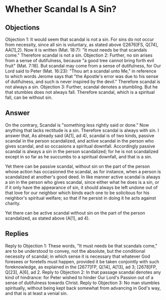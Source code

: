 # Whether Scandal Is A Sin?
## Objections
Objection 1: It would seem that scandal is not a sin. For sins do not occur from necessity, since all sin is voluntary, as stated above ([2676]FS, Q[74], AA[1],2). Now it is written (Mat. 18:7): "It must needs be that scandals come." Therefore scandal is not a sin.
Objection 2: Further, no sin arises from a sense of dutifulness, because "a good tree cannot bring forth evil fruit" (Mat. 7:18). But scandal may come from a sense of dutifulness, for Our Lord said to Peter (Mat. 16:23): "Thou art a scandal unto Me," in reference to which words Jerome says that "the Apostle's error was due to his sense of dutifulness, and such is never inspired by the devil." Therefore scandal is not always a sin.
Objection 3: Further, scandal denotes a stumbling. But he that stumbles does not always fall. Therefore scandal, which is a spiritual fall, can be without sin.
## Answer
On the contrary, Scandal is "something less rightly said or done." Now anything that lacks rectitude is a sin. Therefore scandal is always with sin.
I answer that, As already said (A[1], ad 4), scandal is of two kinds, passive scandal in the person scandalized, and active scandal in the person who gives scandal, and so occasions a spiritual downfall. Accordingly passive scandal is always a sin in the person scandalized; for he is not scandalized except in so far as he succumbs to a spiritual downfall, and that is a sin.

Yet there can be passive scandal, without sin on the part of the person whose action has occasioned the scandal, as for instance, when a person is scandalized at another's good deed. In like manner active scandal is always a sin in the person who gives scandal, since either what he does is a sin, or if it only have the appearance of sin, it should always be left undone out of that love for our neighbor which binds each one to be solicitous for his neighbor's spiritual welfare; so that if he persist in doing it he acts against charity.

Yet there can be active scandal without sin on the part of the person scandalized, as stated above (A[1], ad 4).
## Replies
Reply to Objection 1: These words, "It must needs be that scandals come," are to be understood to convey, not the absolute, but the conditional necessity of scandal; in which sense it is necessary that whatever God foresees or foretells must happen, provided it be taken conjointly with such foreknowledge, as explained in the [2677]FP, Q[14], A[13], ad 3; [2678]FP, Q[23], A[6], ad 2.
Reply to Objection 2: In that passage scandal denotes any kind of hindrance: for Peter wished to hinder Our Lord's Passion out of a sense of dutifulness towards Christ.
Reply to Objection 3: No man stumbles spiritually, without being kept back somewhat from advancing in God's way, and that is at least a venial sin.